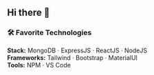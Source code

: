 ## Hi there 👋

### 🛠️ Favorite Technologies

**Stack:** MongoDB · ExpressJS · ReactJS · NodeJS  
**Frameworks:** Tailwind · Bootstrap · MaterialUI  
**Tools:** NPM · VS Code
